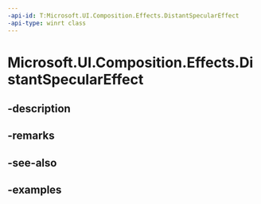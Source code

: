 ```yaml
---
-api-id: T:Microsoft.UI.Composition.Effects.DistantSpecularEffect
-api-type: winrt class
---
```


<!-- Class syntax.
public class DistantSpecularEffect : IGraphicsEffect, IGraphicsEffectSource
-->

# Microsoft.UI.Composition.Effects.DistantSpecularEffect

## -description

## -remarks

## -see-also

## -examples

